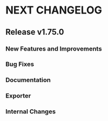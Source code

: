 # NEXT CHANGELOG

## Release v1.75.0

### New Features and Improvements

### Bug Fixes

### Documentation

### Exporter

### Internal Changes
